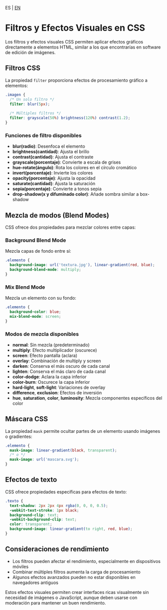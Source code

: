 <!-- MULTILANGUAJE MENU START -->
ES | [EN](https://lckpig.gitbook.io/practical-dev-handbook/css/transformations/filters-and-visual-effects)
<!-- MULTILANGUAJE MENU END -->

# Filtros y Efectos Visuales en CSS

Los filtros y efectos visuales CSS permiten aplicar efectos gráficos directamente a elementos HTML, similar a los que encontrarías en software de edición de imágenes.

## Filtros CSS

La propiedad `filter` proporciona efectos de procesamiento gráfico a elementos:

```css
.imagen {
  /* Un solo filtro */
  filter: blur(5px);
  
  /* Múltiples filtros */
  filter: grayscale(50%) brightness(120%) contrast(1.2);
}
```

### Funciones de filtro disponibles

- **blur(radio)**: Desenfoca el elemento
- **brightness(cantidad)**: Ajusta el brillo
- **contrast(cantidad)**: Ajusta el contraste
- **grayscale(porcentaje)**: Convierte a escala de grises
- **hue-rotate(ángulo)**: Rota los colores en el círculo cromático
- **invert(porcentaje)**: Invierte los colores
- **opacity(porcentaje)**: Ajusta la opacidad
- **saturate(cantidad)**: Ajusta la saturación
- **sepia(porcentaje)**: Convierte a tonos sepia
- **drop-shadow(x y difuminado color)**: Añade sombra similar a box-shadow

## Mezcla de modos (Blend Modes)

CSS ofrece dos propiedades para mezclar colores entre capas:

### Background Blend Mode

Mezcla capas de fondo entre sí:

```css
.elemento {
  background-image: url('textura.jpg'), linear-gradient(red, blue);
  background-blend-mode: multiply;
}
```

### Mix Blend Mode

Mezcla un elemento con su fondo:

```css
.elemento {
  background-color: blue;
  mix-blend-mode: screen;
}
```

### Modos de mezcla disponibles

- **normal**: Sin mezcla (predeterminado)
- **multiply**: Efecto multiplicador (oscurece)
- **screen**: Efecto pantalla (aclara)
- **overlay**: Combinación de multiply y screen
- **darken**: Conserva el más oscuro de cada canal
- **lighten**: Conserva el más claro de cada canal
- **color-dodge**: Aclara la capa inferior
- **color-burn**: Oscurece la capa inferior
- **hard-light**, **soft-light**: Variaciones de overlay
- **difference**, **exclusion**: Efectos de inversión
- **hue**, **saturation**, **color**, **luminosity**: Mezcla componentes específicos del color

## Máscara CSS

La propiedad `mask` permite ocultar partes de un elemento usando imágenes o gradientes:

```css
.elemento {
  mask-image: linear-gradient(black, transparent);
  /* o */
  mask-image: url('mascara.svg');
}
```

## Efectos de texto

CSS ofrece propiedades específicas para efectos de texto:

```css
.texto {
  text-shadow: 2px 2px 4px rgba(0, 0, 0, 0.5);
  -webkit-text-stroke: 1px black;
  background-clip: text;
  -webkit-background-clip: text;
  color: transparent;
  background-image: linear-gradient(to right, red, blue);
}
```

## Consideraciones de rendimiento

- Los filtros pueden afectar el rendimiento, especialmente en dispositivos móviles
- Combinar múltiples filtros aumenta la carga de procesamiento
- Algunos efectos avanzados pueden no estar disponibles en navegadores antiguos

Estos efectos visuales permiten crear interfaces ricas visualmente sin necesidad de imágenes o JavaScript, aunque deben usarse con moderación para mantener un buen rendimiento. 